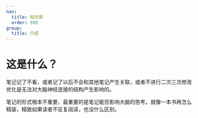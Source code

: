 ```yaml
---
nav:
  title: 知识库
  order: 999
group:
  title: 介绍
---
```


# 这是什么？

笔记记了不看，或者记了以后不会和其他笔记产生关联，或者不进行二次三次修改优化是无法对大脑神经连接的结构产生影响的。

笔记的形式根本不重要，最重要的是笔记能否影响大脑的思考。就像一本书再怎么精装，精致如果读者不反复阅读，也没什么区别。
